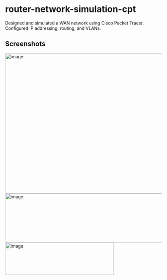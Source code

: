# router-network-simulation-cpt
Designed and simulated a WAN network using Cisco Packet Tracer. Configured IP addressing, routing, and VLANs.

## Screenshots
<img width="619" height="450" alt="image" src="https://github.com/user-attachments/assets/09f8e442-4581-45d4-a354-d33d752ab665" />

<img width="530" height="158" alt="image" src="https://github.com/user-attachments/assets/0326298a-23ef-4c56-84d3-6664ee37bf79" />

<img width="349" height="103" alt="image" src="https://github.com/user-attachments/assets/fa8200c2-d7df-4e2f-9edc-ef86a7e6fa43" />
